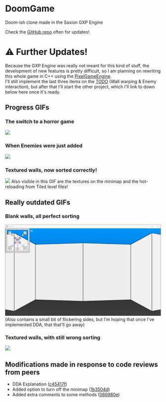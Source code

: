 # DoomGame
Doom-ish clone made in the Saxion GXP Engine

Check the [GitHub repo](https://github.com/TechnicJelle/DoomGame) often for updates!

# ⚠ Further Updates!
Because the GXP Engine was really not meant for this kind of stuff, the development of new features is pretty difficult, so I am planning on rewriting this whole game in C++ using the [PixelGameEngine](https://github.com/OneLoneCoder/olcPixelGameEngine). \
I'll still implement the last three items on the [TODO](https://github.com/TechnicJelle/DoomGameGXP/projects/1?fullscreen=true) (Wall warping & Enemy interaction), but after that I'll start the other project, which I'll link to down below here once it's ready.


## Progress GIFs
### The switch to a horror game
![](.github/scarey.gif)

### When Enemies were just added
![](.github/pleaseleavemeandmyfamilyalone.gif)

### Textured walls, now sorted correctly!
![](.github/WallSideSorting&MinimapTextures&HotReloading.gif)
Also visible in this GIF are the textures on the minimap and the hot-reloading from Tiled level files!

## Really outdated GIFs
### Blank walls, all perfect sorting
![](.github/BlankWalls.gif)
(Also contains a small bit of flickering sides, but I'm hoping that once I've implemented DDA, that that'll go away)

### Textured walls, with still wrong sorting
![](.github/TexturedWalls.gif)

## Modifications made in response to code reviews from peers
- DDA Explanation ([c45417f](https://github.com/TechnicJelle/DoomGame/commit/c45417f899148e795a2580724a68c698a95f6c53))
- Added option to turn off the minimap ([1b3504d](https://github.com/TechnicJelle/DoomGame/commit/1b3504d35ed8745b698903e07395aeef654ea8a9))
- Added extra comments to some methods ([066980e](https://github.com/TechnicJelle/DoomGame/commit/066980ecbbf82c06ae5b8c479799aee96e05d01b))

